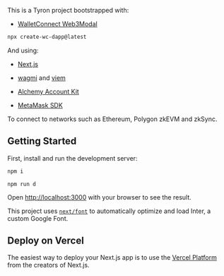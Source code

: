 This is a Tyron project bootstrapped with:

-   [WalletConnect Web3Modal](https://docs.walletconnect.com/web3modal/about)

```bash
npx create-wc-dapp@latest
```

And using:

-   [Next.js](https://nextjs.org/learn)

-   [wagmi](https://wagmi.sh/react/chains) and [viem](https://viem.sh/docs/clients/wallet.html)

-   [Alchemy Account Kit](https://accountkit.alchemy.com/smart-accounts/signers/eoa.html)

-   [MetaMask SDK](https://docs.metamask.io/wallet/how-to/connect/set-up-sdk/javascript/react/)

To connect to networks such as Ethereum, Polygon zkEVM and zkSync.

## Getting Started

First, install and run the development server:

```bash
npm i
```

```
npm run d
```

Open [http://localhost:3000](http://localhost:3000) with your browser to see the
result.

This project uses
[`next/font`](https://nextjs.org/docs/basic-features/font-optimization) to
automatically optimize and load Inter, a custom Google Font.

## Deploy on Vercel

The easiest way to deploy your Next.js app is to use the
[Vercel Platform](https://vercel.com/new?utm_medium=default-template&filter=next.js&utm_source=create-next-app&utm_campaign=create-next-app-readme)
from the creators of Next.js.
